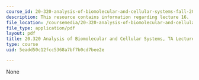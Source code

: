 ```yaml
---
course_id: 20-320-analysis-of-biomolecular-and-cellular-systems-fall-2012
description: This resource contains information regarding lecture 16.
file_location: /coursemedia/20-320-analysis-of-biomolecular-and-cellular-systems-fall-2012/5eadd50c12fcc5368a7bf7b0cd7bee2e_MIT20_320F12_Lecture16.pdf
file_type: application/pdf
layout: pdf
title: 20.320 Analysis of Biomolecular and Cellular Systems, TA Lecture Note 16
type: course
uid: 5eadd50c12fcc5368a7bf7b0cd7bee2e

---
```

None